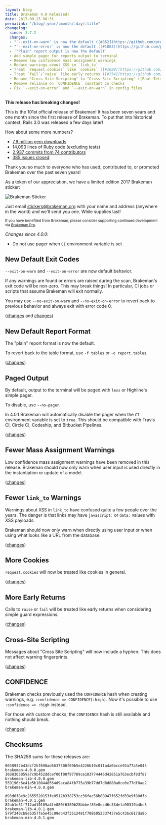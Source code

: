 ```yaml
---
layout: blog
title: Brakeman 4.0 Released!
date: 2017-09-25 06:31
permalink: "/blog/:year/:month/:day/:title"
changelog:
  since: 3.7.2
  changes:
  - "`--exit-on-warn` is now the default ([#852](https://github.com/presidentbeef/brakeman/issues/852))"
  - "`--exit-on-error` is now the default ([#1083](https://github.com/presidentbeef/brakeman/issues/1083))"
  - '"Plain" report output is now the default'
  - Add simple pager for reports output to terminal
  - Remove low confidence mass assignment warnings
  - Reduce warnings about XSS in `link_to`
  - Treat `request.cookies` like `cookies` ([#1090](https://github.com/presidentbeef/brakeman/issues/1090))
  - Treat `fail`/`raise` like early returns ([#754](https://github.com/presidentbeef/brakeman/issues/754))
  - Rename "Cross Site Scripting" to "Cross-Site Scripting" ([Paul Tetreau](https://github.com/paultetreau))
  - Remove reliance on `CONFIDENCE` constant in checks
  - Fix `--exit-on-error` and `--exit-on-warn` in config files
---
```



**This release has breaking changes!**

This is the 101st official release of Brakeman! It has been seven years and one month since the first release of Brakeman.
To put that into historical context, Rails 3.0 was released a few days later! 

How about some more numbers?

* [7.6 million gem downloads](https://rubygems.org/gems/brakeman)
* 14,093 lines of Ruby code (excluding tests)
* [2,937 commits from 74 contributors](https://github.com/presidentbeef/brakeman/graphs/contributors)
* [385 issues closed](https://github.com/presidentbeef/brakeman/issues?q=is%3Aissue+is%3Aclosed)

Thank you so much to everyone who has used, contributed to, or promoted Brakeman over the past seven years!

As a token of our appreciation, we have a limited edition 2017 Brakeman sticker:

![Brakeman Sticker](/images/brakeman_anniversary_sticker.png)

Just email stickers@brakeman.org with your name and address (anywhere in the world) and we'll send you one. While supplies last!

<small>If you have benefited from Brakeman, please consider supporting continued development via [Brakeman Pro](https://brakemanpro.com).</small>


_Changes since 4.0.0_:

* Do not use pager when `CI` environment variable is set

## New Default Exit Codes

`--exit-on-warn` and `--exit-on-error` are now default behavior.

If any warnings are found or errors are raised during the scan, Brakeman's exit code will be non-zero. This may break things! In particular, CI jobs or scripts that assume Brakeman will exit normally.

You may use `--no-exit-on-warn` and `--no-exit-on-error` to revert back to previous behavior and always exit with error code 0.

([changes](https://github.com/presidentbeef/brakeman/pull/1085) and [changes](https://github.com/presidentbeef/brakeman/pull/1086))

## New Default Report Format

The "plain" report format is now the default.

To revert back to the table format, use `-f tables` or `-o report.tables`.

([changes](https://github.com/presidentbeef/brakeman/pull/1084))

## Paged Output

By default, output to the terminal will be paged with `less` or Highline's simple pager.

To disable, use `--no-pager`.

In 4.0.1 Brakeman will automatically disable the pager when the `CI` environment variable is set to `true`. This should be compatible with Travis CI, Circle CI, Codeship, and Bitbucket Pipelines.

([changes](https://github.com/presidentbeef/brakeman/pull/1098))

## Fewer Mass Assignment Warnings

Low confidence mass assignment warnings have been removed in this release. Brakeman should now only warn when user input is used directly in the instantiation or update of a model.

([changes](https://github.com/presidentbeef/brakeman/pull/1087))

## Fewer `link_to` Warnings

Warnings about XSS in `link_to` have confused quite a few people over the years. The danger is that links may have `javascript:` or `data:` values with XSS payloads.

Brakeman should now only warn when directly using user input or when using what looks like a URL from the database.

([changes](https://github.com/presidentbeef/brakeman/pull/1093))

## More Cookies

`request.cookies` will now be treated like cookies in general.

([changes](https://github.com/presidentbeef/brakeman/pull/1094))

## More Early Returns

Calls to `raise` or `fail` will be treated like early returns when considering simple guard expressions.

([changes](https://github.com/presidentbeef/brakeman/pull/1089)) 

## Cross-Site Scripting

Messages about "Cross Site Scripting" will now include a hyphen. This does not affect warning fingerprints.

([changes](https://github.com/presidentbeef/brakeman/pull/936))

## CONFIDENCE

Brakeman checks previously used the `CONFIDENCE` hash when creating warnings, e.g. `:confidence => CONFIDENCE[:high]`. Now it's possible to use `:confidence => :high` instead.

For those with custom checks, the `CONFIDENCE` hash is still available and nothing should break.

([changes](https://github.com/presidentbeef/brakeman/pull/1088))

## Checksums

The SHA256 sums for these releases are:

    0038932b43dcf2bf698ad6637500f69b5e4226b10c011a4a6bcce93a77a5e045  brakeman-4.0.0.gem
    3688303859a7c9b452ddcef00f00f97789ce103774446d42851a763ecbf8df87  brakeman-lib-4.0.0.gem
    559196c6e41e5b180448564d9aca84fb775a39b77dd7d8d880a0ce0e77df8ae2  brakeman-min-4.0.0.gem

    d93d6f8e9c2655520153fe0512b338753cc36fac56b80947f652fd33e9f80dfb  brakeman-4.0.1.gem
    82ab1e51f712ad10109a4fe080f6389b28bbbef83e0ecd6c33defa90319b4bc5  brakeman-lib-4.0.1.gem
    579f240cb8e5357fe5e45c09eb43f3512481f7086052337437e5c436c617da8b  brakeman-min-4.0.1.gem
